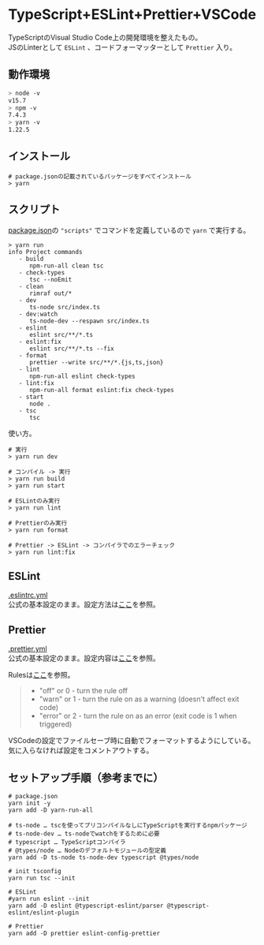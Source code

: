 # TypeScript+ESLint+Prettier+VSCode

TypeScriptのVisual Studio Code上の開発環境を整えたもの。  
JSのLinterとして `ESLint` 、コードフォーマッターとして `Prettier` 入り。

## 動作環境

```bash
> node -v
v15.7
> npm -v
7.4.3
> yarn -v
1.22.5
```

## インストール

```
# package.jsonの記載されているパッケージをすべてインストール
> yarn
```

## スクリプト

[package.json](package.json)の `"scripts"` でコマンドを定義しているので `yarn` で実行する。

```
> yarn run
info Project commands
   - build
      npm-run-all clean tsc
   - check-types
      tsc --noEmit
   - clean
      rimraf out/*
   - dev
      ts-node src/index.ts
   - dev:watch
      ts-node-dev --respawn src/index.ts
   - eslint
      eslint src/**/*.ts
   - eslint:fix
      eslint src/**/*.ts --fix
   - format
      prettier --write src/**/*.{js,ts,json}
   - lint
      npm-run-all eslint check-types
   - lint:fix
      npm-run-all format eslint:fix check-types
   - start
      node .
   - tsc
      tsc
```

使い方。
```
# 実行
> yarn run dev

# コンパイル -> 実行
> yarn run build
> yarn run start

# ESLintのみ実行
> yarn run lint

# Prettierのみ実行
> yarn run format

# Prettier -> ESLint -> コンパイラでのエラーチェック
> yarn run lint:fix
```

## ESLint

[.eslintrc.yml](.eslintrc.yml)  
公式の基本設定のまま。設定方法は[ここ](https://eslint.org/docs/user-guide/configuring/)を参照。

## Prettier

[.prettier.yml](.prettier.yml)  
公式の基本設定のまま。設定内容は[ここ](https://prettier.io/docs/en/options.html)を参照。

Rulesは[ここ](https://eslint.org/docs/user-guide/configuring/rules#configuring-rules)を参照。  
> * "off" or 0 - turn the rule off
> * "warn" or 1 - turn the rule on as a warning (doesn't affect exit code)
> * "error" or 2 - turn the rule on as an error (exit code is 1 when triggered)

VSCodeの設定でファイルセーブ時に自動でフォーマットするようにしている。  
気に入らなければ設定をコメントアウトする。

## セットアップ手順（参考までに）

```
# package.json
yarn init -y
yarn add -D yarn-run-all

# ts-node … tscを使ってプリコンパイルなしにTypeScriptを実行するnpmパッケージ
# ts-node-dev … ts-nodeでwatchをするために必要
# typescript … TypeScriptコンパイラ
# @types/node … Nodeのデフォルトモジュールの型定義
yarn add -D ts-node ts-node-dev typescript @types/node

# init tsconfig
yarn run tsc --init

# ESLint
#yarn run eslint --init
yarn add -D eslint @typescript-eslint/parser @typescript-eslint/eslint-plugin

# Prettier
yarn add -D prettier eslint-config-prettier

```

